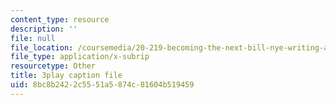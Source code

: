 ```yaml
---
content_type: resource
description: ''
file: null
file_location: /coursemedia/20-219-becoming-the-next-bill-nye-writing-and-hosting-the-educational-show-january-iap-2015/8bc8b2422c5551a5874c81604b519459_YjZKOZqsOzM.vtt
file_type: application/x-subrip
resourcetype: Other
title: 3play caption file
uid: 8bc8b242-2c55-51a5-874c-81604b519459
---
```

